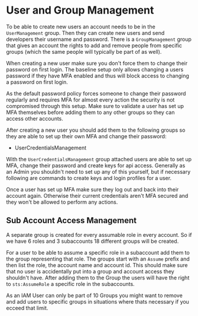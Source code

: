 # User and Group Management

To be able to create new users an account needs to be in the `UserManagement` group. Then they can create new users and send developers their username and password. There is a `GroupManagement` group that gives an account the rights to add and remove people from specific groups (which the same people will typically be part of as well).

When creating a new user make sure you don't force them to change their password on first login. The baseline setup only allows changing a users password if they have MFA enabled and thus will block access to changing a password on first login.

As the default password policy forces someone to change their password regularly and requires MFA for almost every action the security is not compromised through this setup. Make sure to validate a user has set up MFA themselves before adding them to any other groups so they can access other accounts.

After creating a new user you should add them to the following groups so they are able to set up their own MFA and change their password:

* UserCredentialsManagement

With the `UserCredentialsManagement` group attached users are able to set up MFA, change their password and create keys for api access. Generally as an Admin you shouldn't need to set up any of this yourself, but if necessary following are commands to create keys and login profiles for a user. 

Once a user has set up MFA make sure they log out and back into their account again. Otherwise their current credentials aren't MFA secured and they won't be allowed to perform any actions.

## Sub Account Access Management

A separate group is created for every assumable role in every account. So if we have 6 roles and 3 subaccounts 18 different groups will be created.

For a user to be able to assume a specific role in a subaccount add them to the group representing that role. The groups start with an `Assume` prefix and then list the role, the account name and account id. This should make sure that no user is accidentally put into a group and account access they shouldn't have. After adding them to the Group the users will have the right to `sts:AssumeRole` a specific role in the subaccounts.

As an IAM User can only be part of 10 Groups you might want to remove and add users to specific groups in situations where thats necessary if you ecceed that limit.
